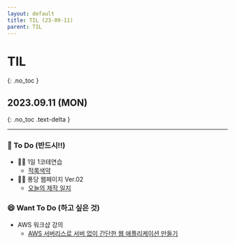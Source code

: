 ```yaml
---
layout: default
title: TIL (23-09-11)
parent: TIL
---
```


# TIL
{: .no_toc }

## 2023.09.11 (MON)
{: .no_toc .text-delta }

---

### 📔  To Do (반드시!!)

- 😵‍💫 1일 1코테연습
    * [적록색약](https://hoooon22.github.io/docs/studies/codingtest/1day1coding/230911/)
- 🧑‍💻 퐁당 웹페이지 Ver.02 
    * [오늘의 제작 일지](https://hoooon22.github.io/docs/projects/pongdang/230906/)

### 😄  Want To Do (하고 싶은 것)

- AWS 워크샵 강의
    * [AWS 서버리스로 서버 없이 간단한 웹 애플리케이션 만들기](https://hoooon22.github.io/docs/studies/aws_saa/aws_lecture1/)